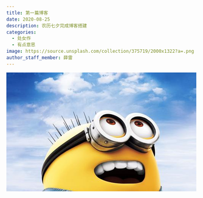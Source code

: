 ```yaml
---
title: 第一篇博客
date: 2020-08-25
description: 农历七夕完成博客搭建
categories:
  - 处女作
  - 有点意思
image: https://source.unsplash.com/collection/375719/2000x1322?a=.png
author_staff_member: 薛雷
---
```

![Man](../images/blog/xiaohuangren.jpg)

